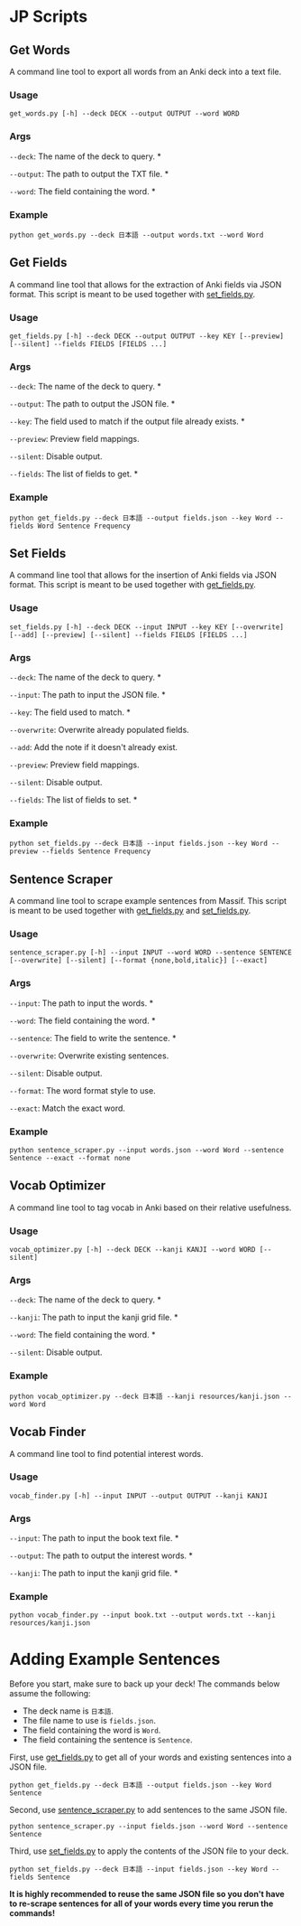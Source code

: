 # JP Scripts

## Get Words
A command line tool to export all words from an Anki deck into a text file.

### Usage
`get_words.py [-h] --deck DECK --output OUTPUT --word WORD`

### Args
`--deck`: The name of the deck to query. *

`--output`: The path to output the TXT file. *

`--word`: The field containing the word. *

### Example
`python get_words.py --deck 日本語 --output words.txt --word Word`

## Get Fields
A command line tool that allows for the extraction of Anki fields via JSON format. This script is meant to be used together with [set_fields.py](set_fields.py).

### Usage
`get_fields.py [-h] --deck DECK --output OUTPUT --key KEY [--preview] [--silent] --fields FIELDS [FIELDS ...]`

### Args
`--deck`: The name of the deck to query. *

`--output`: The path to output the JSON file. *

`--key`: The field used to match if the output file already exists. *

‎`--preview`: Preview field mappings.

‎`--silent`: Disable output.

`--fields`: The list of fields to get. *

### Example
`python get_fields.py --deck 日本語 --output fields.json --key Word --fields Word Sentence Frequency`

## Set Fields
A command line tool that allows for the insertion of Anki fields via JSON format. This script is meant to be used together with [get_fields.py](get_fields.py).

### Usage
`set_fields.py [-h] --deck DECK --input INPUT --key KEY [--overwrite] [--add] [--preview] [--silent] --fields FIELDS [FIELDS ...]`

### Args
`--deck`: The name of the deck to query. *

`--input`: The path to input the JSON file. *

`--key`: The field used to match. *

`--overwrite`: Overwrite already populated fields.

`--add`: Add the note if it doesn't already exist.

`--preview`: Preview field mappings.

`--silent`: Disable output.

`--fields`: The list of fields to set. *

### Example
`python set_fields.py --deck 日本語 --input fields.json --key Word --preview --fields Sentence Frequency`

## Sentence Scraper
A command line tool to scrape example sentences from Massif. This script is meant to be used together with [get_fields.py](get_fields.py) and [set_fields.py](set_fields.py).

### Usage
`sentence_scraper.py [-h] --input INPUT --word WORD --sentence SENTENCE [--overwrite] [--silent] [--format {none,bold,italic}] [--exact]`

### Args
`--input`: The path to input the words. *

`--word`: The field containing the word. *

`--sentence`: The field to write the sentence. *

`--overwrite`: Overwrite existing sentences.

`--silent`: Disable output.

`--format`: The word format style to use.

`--exact`: Match the exact word.

### Example
`python sentence_scraper.py --input words.json --word Word --sentence Sentence --exact --format none`

## Vocab Optimizer
A command line tool to tag vocab in Anki based on their relative usefulness.

### Usage
`vocab_optimizer.py [-h] --deck DECK --kanji KANJI --word WORD [--silent]`

### Args
`--deck`: The name of the deck to query. *

`--kanji`: The path to input the kanji grid file. *

`--word`: The field containing the word. *

`--silent`: Disable output.

### Example
`python vocab_optimizer.py --deck 日本語 --kanji resources/kanji.json --word Word`


## Vocab Finder
A command line tool to find potential interest words.

### Usage
`vocab_finder.py [-h] --input INPUT --output OUTPUT --kanji KANJI`

### Args
`--input`: The path to input the book text file. *

`--output`: The path to output the interest words. *

`--kanji`: The path to input the kanji grid file. *

### Example
`python vocab_finder.py --input book.txt --output words.txt --kanji resources/kanji.json`

# Adding Example Sentences

Before you start, make sure to back up your deck! The commands below assume the following:
* The deck name is `日本語`.
* The file name to use is `fields.json`.
* The field containing the word is `Word`.
* The field containing the sentence is `Sentence`.

First, use [get_fields.py](get_fields.py) to get all of your words and existing sentences into a JSON file.

`python get_fields.py --deck 日本語 --output fields.json --key Word Sentence`

Second, use [sentence_scraper.py](sentence_scraper.py) to add sentences to the same JSON file.

`python sentence_scraper.py --input fields.json --word Word --sentence Sentence`

Third, use [set_fields.py](set_fields.py) to apply the contents of the JSON file to your deck.

`python set_fields.py --deck 日本語 --input fields.json --key Word --fields Sentence`

**It is highly recommended to reuse the same JSON file so you don't have to re-scrape sentences for all of your words every time you rerun the commands!**
